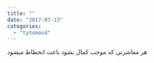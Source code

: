 ```yaml
---
title: ""
date: "2017-07-13"
categories: 
  - "tytomood"
---
```


هر معاشرتی که موجب کمال نشود باعث انحطاط میشود
